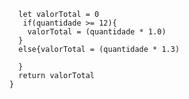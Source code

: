 ```function calculaPrecoTotal(quantidade) {
  let valorTotal = 0
   if(quantidade >= 12){
    valorTotal = (quantidade * 1.0)
  }
  else{valorTotal = (quantidade * 1.3)
    
  }
  return valorTotal
}
```